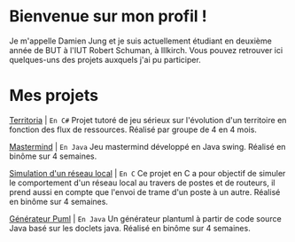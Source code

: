 # Bienvenue sur mon profil !

Je m'appelle Damien Jung et je suis actuellement étudiant en deuxième année de BUT à l'IUT Robert Schuman, à Illkirch.
Vous pouvez retrouver ici quelques-uns des projets auxquels j'ai pu participer.

# Mes projets

[Territoria](https://github.com/DamienJUNG/Territoria) | ```En C#```
Projet tutoré de jeu sérieux sur l'évolution d'un territoire en fonction des flux de ressources.
Réalisé par groupe de 4 en 4 mois.

[Mastermind](https://github.com/DamienJUNG/Mastermind) | ```En Java```
Jeu mastermind développé en Java swing.
Réalisé en binôme sur 4 semaines.

[Simulation d'un réseau local](https://github.com/DamienJUNG/SuperReso) | ```En C```
Ce projet en C a pour objectif de simuler le comportement d'un réseau local au travers de postes et de routeurs, il prend aussi en compte que l'envoi de trame d'un poste à un autre.
Réalisé en binôme sur 4 semaines.

[Générateur Puml](https://github.com/DamienJUNG/GenerateurPuml) | ```En Java```
Un générateur plantuml à partir de code source Java basé sur les doclets java.
Réalisé en binôme sur 4 semaines.
